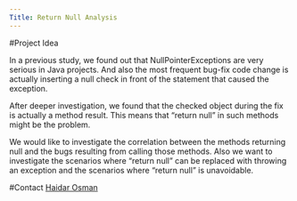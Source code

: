```yaml
---
Title: Return Null Analysis
---
```


#Project Idea

In a previous study, we found out that NullPointerExceptions are very serious in Java projects. And also the most frequent bug-fix code change is actually inserting a null check in front of the statement that caused the exception.

After deeper investigation, we found that the checked object during the fix is actually a method result. This means that “return null” in such methods might be the problem.

We would like to investigate the correlation between the methods returning null and the bugs resulting from calling those methods. Also we want to investigate the scenarios where “return null” can be replaced with throwing an exception and the scenarios where “return null” is unavoidable.

#Contact
[Haidar Osman](%base_url%/staff/Osman)
